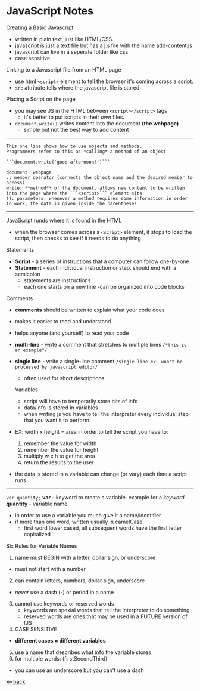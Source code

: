 # JavaScript Notes

Creating a Basic Javascript
- written in plain text, just like HTML/CSS.
- javascript is just a text file but has a j.s file with the name add-content.js
- javascript can live in a seperate folder like css
- case sensitive

Linking to a Javascript file from an HTML page
- use html ```<script>``` element to tell the browser it's coming across a script.
- ```src``` attribute tells where the javascript file is stored

Placing a Script on the page
- you may see JS in the HTML between ```<script></script>``` tags 
    - it's better to put scripts in their *own* files.
- ```document.write()``` writes content into the document **(the webpage)**
    - simple but not the best way to add content 

---

    This one line shows how to use objects and methods.
    Programmers refer to this as *calling* a method of an object

    ```document.write('good afternoon!')```

    document: webpage
    .: member operator (connects the object name and the desired member to access)
    write: **method** of the document. allows new content to be written into the page where the ```<script>``` element sits
    (): parameters. whenever a method requires some information in order to work, the data is given inside the parentheses 

---

JavaScript runds where it is found in the HTML
- when the browser comes across a ```<script>``` element, it stops to load the script, then checks to see if it needs to do anything

Statements
- **Script** - a series of instructions that a computer can follow one-by-one
- **Statement** - each individual instruction or step. should end with a semicolon
  - statements are instructions
  - each one starts on a new line 
  -can be organized into code blocks

Comments
- **comments** should be written to explain what your code does
- makes it easier to read and understand 
- helps anyone (and yourself) to read your code 
- **multi-line** - write a comment that stretches to multiple lines ```/*this is an example*/```
- **single line** - write a single-line comment ```/single line ex. won't be processed by javascript editor/``` 
  - often used for short descriptions

  Variables
  - script will have to temporarily store bits of info
  - data/info is stored in variables
  - when writing js you have to tell the interpreter every individual step that you want it to perform.

- EX: width x height = area
in order to tell the script you have to:
  1. remember the  value for width
  2. remember the value for height
  3. multiply w x h to get the area
  4. return the results to the user


- the data is stored in a variable can change (or vary) each time a script runs

---
```var quantity;```
**var** - keyword to create a variable. example for a *keyword*.
**quantity** - variable name 
  - in order to use a variable you much give it a name/identifier
  - if more than one word, written usually in camelCase 
    - first word lower cased, all subsequent words have the first letter capitalized

Six Rules for Variable Names
1. name must BEGIN with a letter, dollar sign, or underscore
- must not start with a number
2. can contain letters, numbers, dollar sign, underscore
- *never* use a dash (-) or period in a name
3. cannot use keywords or reserved words
    - keywords are spexial words that tell the interpreter to do something 
    - reserved words are ones that may be used in a FUTURE version of fJS
4. CASE SENSITIVE
- **different cases = different variables**
5. use a name that describes what info the variable stores
6. for multiple words: (firstSecondThird)
- you can use an underscore but you can't use a dash 

[<==back](README.md) 